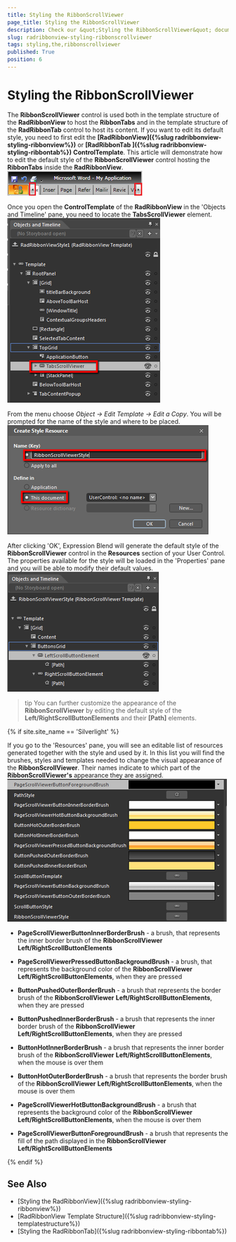 ```yaml
---
title: Styling the RibbonScrollViewer
page_title: Styling the RibbonScrollViewer
description: Check our &quot;Styling the RibbonScrollViewer&quot; documentation article for the RadRibbonView {{ site.framework_name }} control.
slug: radribbonview-styling-ribbonscrollviewer
tags: styling,the,ribbonscrollviewer
published: True
position: 6
---
```


# Styling the RibbonScrollViewer

The __RibbonScrollViewer__ control is used both in the template structure of the __RadRibbonView__ to host the __RibbonTabs__ and in the template structure of the __RadRibbonTab__ control to host its content. If you want to edit its default style, you need to first edit the __[RadRibbonView]({%slug radribbonview-styling-ribbonview%})__ or __[RadRibbonTab ]({%slug radribbonview-styling-ribbontab%})__ __ControlTemplate__. This article will demonstrate how to edit the default style of the __RibbonScrollViewer__ control hosting the __RibbonTabs__ inside the __RadRibbonView__.
![](images/RibbonView_Styling_ScrollViewer_Default.png)

Once you open the __ControlTemplate__ of the __RadRibbonView__ in the 'Objects and Timeline' pane, you need to locate the __TabsScrollViewer__ element.
![](images/RibbonView_Styling_TabsScrollViewerElement.png)

From the menu choose *Object -> Edit Template -> Edit a Copy*. You will be prompted for the name of the style and where to be placed.
![](images/RibbonView_Styling_ScrollViewer_CurrentStyleResources.png)

After clicking 'OK', Expression Blend will generate the default style of the __RibbonScrollViewer__ control in the __Resources__ section of your User Control. The properties available for the style will be loaded in the 'Properties' pane and you will be able to modify their default values.
![](images/RibbonView_Styling_ScrollViewer_DefaultTemplate.png)

>tip You can further customize the appearance of the __RibbonScrollViewer__ by editing the default style of the __Left/RightScrollButtonElements__ and their __[Path]__ elements.

{% if site.site_name == 'Silverlight' %} 

If you go to the 'Resources' pane, you will see an editable list of resources generated together with the style and used by it. In this list you will find the brushes, styles and templates needed to change the visual appearance of the __RibbonScrollViewer__. Their names indicate to which part of the __RibbonScrollViewer's__ appearance they are assigned.
![](images/RibbonView_Styling_RibbonScrollViewer_Resources.png)

* __PageScrollViewerButtonInnerBorderBrush__ - a brush, that represents the inner border brush of the __RibbonScrollViewer__ __Left/RightScrollButtonElements__

* __PageScrollViewerPressedButtonBackgroundBrush__ - a brush, that represents the background color of the __RibbonScrollViewer__ __Left/RightScrollButtonElements__, when they are pressed						

* __ButtonPushedOuterBorderBrush__ - a brush that represents the border brush of the __RibbonScrollViewer__ __Left/RightScrollButtonElements__, when they are pressed						

* __ButtonPushedInnerBorderBrush__ - a brush that represents the inner border brush of the __RibbonScrollViewer__ __Left/RightScrollButtonElements__, when they are pressed						

* __ButtonHotInnerBorderBrush__ - a brush that represents the inner border brush of the __RibbonScrollViewer__ __Left/RightScrollButtonElements__, when the mouse is over them						

* __ButtonHotOuterBorderBrush__ - a brush that represents the border brush of the __RibbonScrollViewer__ __Left/RightScrollButtonElements__, when the mouse is over them						

* __PageScrollViewerHotButtonBackgroundBrush__ - a brush that represents the background color of the __RibbonScrollViewer__ __Left/RightScrollButtonElements__, when the mouse is over them						

*  __PageScrollViewerButtonForegroundBrush__ - a brush that represents the fill of the path displayed in the __RibbonScrollViewer__  __Left/RightScrollButtonElements__ 

{% endif %}

## See Also
 * [Styling the RadRibbonView]({%slug radribbonview-styling-ribbonview%})
 * [RadRibbonView Template Structure]({%slug radribbonview-styling-templatestructure%})
 * [Styling the RadRibbonTab]({%slug radribbonview-styling-ribbontab%})